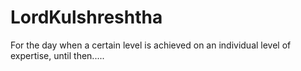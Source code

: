 # LordKulshreshtha
For the day when a certain level is achieved on an individual level of expertise, until then.....
